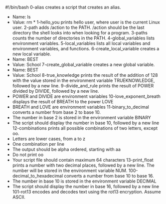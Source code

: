 #!/bin/bash
0-alias creates a script that creates an alias.
* Name: ls
* Value: rm *
1-hello_you prints hello user, where user is the current Linux user.
2-path adds /action to the PATH. /action should be the last directory the shell looks into when looking for a program.
3-paths counts the number of directories in the PATH.
4-global_variables lists environment variables.
5-local_variables lists all local variables and environment variables, and functions.
6-create_local_variable creates a new local variable.
* Name: BEST
* Value: School
7-create_global_variable creates a new global variable.
* Name: BEST
* Value: School
8-true_knowledge prints the result of the addition of 128 with the value stored in the environment variable TRUEKNOWLEDGE, followed by a new line.
9-divide_and_rule prints the result of POWER divided by DIVIDE, followed by a new line.
* POWER and DIVIDE are environment variables
10-love_exponent_breath displays the result of BREATH to the power LOVE
* BREATH and LOVE are environment variables
11-binary_to_decimal converts a number from base 2 to base 10.
* The number in base 2 is stored in the environment variable BINARY
* The script should display the number in base 10, followed by a new line
12-combinations prints all possible combinations of two letters, except oo.
* Letters are lower cases, from a to z
* One combination per line
* The output should be alpha ordered, starting with aa
* Do not print oo
* Your script file should contain maximum 64 characters
13-print_float prints a number with two decimal places, followed by a new line.
The number will be stored in the environment variable NUM.
100-decimal_to_hexadecimal converts a number from base 10 to base 16.
* The number in base 10 is stored in the environment variable DECIMAL
* The script should display the number in base 16, followed by a new line
101-rot13 encodes and decodes text using the rot13 encryption. Assume ASCII.

